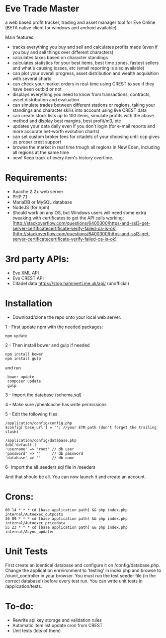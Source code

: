 <h1>Eve Trade Master</h1>

a web based profit tracker, trading and asset manager tool for Eve Online (BETA native client for windows and android available)

Main features:

- tracks everything you buy and sell and calculates profits made (even if you buy and sell things over different characters)
- calculates taxes based on character standings
- calculates statistics for your best items, best time zones, fastest sellers and what's causing losses, etc (email reporting is also available)
- can plot your overall progress, asset distribution and wealth acquisition with several charts
- can check your market orders in real-time using CREST to see if they have been outbid or not
- displays everything you need to know from transactions, contracts, asset distribution and evaluation
- can simulate trades between different stations or regions, taking your standings and character skills into account using live CREST data
- can create stock lists up to 100 items, simulate profits with the above method and display best margins, best profit/m3, etc
- updates your data daily even if you don't login (for e-mail reports and more accurate net-worth evolution charts)
- can set custom broker fees for citadels of your choosing until ccp gives us proper crest support
- browse the market in real time trough all regions in New Eden, including all regions at the same time
- new! Keep track of every item's history overtime.

<h1>Requirements:</h1>

- Apache 2.2+ web server
- PHP 7.1
- MariaDB or MySQL database
- NodeJS (for npm)
- Should work on any OS, but Windows users will need some extra tweaking with certificates to get the API calls working: 
[http://stackoverflow.com/questions/6400300/https-and-ssl3-get-server-certificatecertificate-verify-failed-ca-is-ok](http://stackoverflow.com/questions/6400300/https-and-ssl3-get-server-certificatecertificate-verify-failed-ca-is-ok)


<h1>3rd party APIs:</h1>

- Eve XML API
- Eve CREST API
- Citadel data https://stop.hammerti.me.uk/api/ (unofficial)


<h1>Installation</h1>

- Download/clone the repo onto your local web server.

1 - First update npm with the needed packages:

    npm update

2 - Then install bower and gulp if needed
    
    npm install bower
    npm install gulp
    
 and run
 
     bower update
     composer update
     gulp
     
3 - Import the database (schema.sql) 

4 - Make sure /phealcache has write permissions

5 - Edit the following files:

    /application/config/config.php
    $config['base_url'] = ''; //your ETM path (don't forget the trailing slash)

    /application/config/database.php
    $db['default']
    'username' => 'root' // db user
    'password' => ''     // db password
    'database' => ''     // db name
    
6- Import the all_seeders sql file in /seeders

And that should be all. You can now launch it and create an account.

<h1>Crons:</h1>

    00 14 * * * cd [base application path] && php index.php internal/Autoexec_outposts
    30 09 * * * cd [base application path] && php index.php internal/Autoexec_pricedata
    55 23 * * * cd [base application path] && php index.php internal/Async_updater
    
<h1>Unit Tests</h1>

First create an identical database and configure it on /config/database.php. Change the application enrvironment to 'testing' in index.php and browse to /ciunit_controller in your browser. You must run the test seeder file (in the correct database!) before every test run. You can write unit tests in /application/tests.


<h1>To-do:</h1>

- Rewrite api key storage and validation rules
- Automatic item list update cron from CREST
- Unit tests (lots of them)

